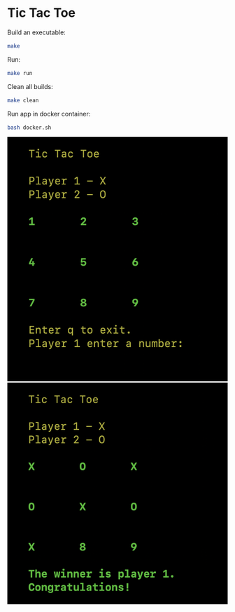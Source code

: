 # Tic Tac Toe

Build an executable:

```sh
make
```

Run:

```sh
make run
```

Clean all builds:

```sh
make clean
```

Run app in docker container:

```sh
bash docker.sh
```

![Game launched](screenshots/1.png)
![The winner](screenshots/2.png)
